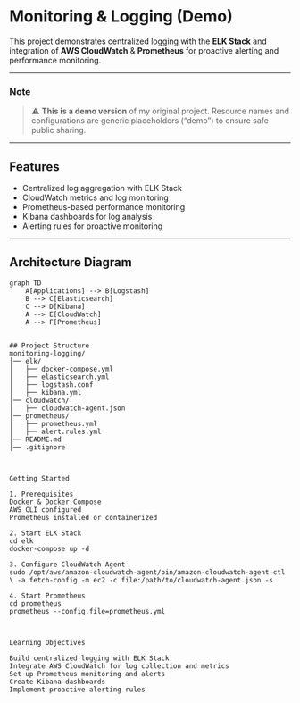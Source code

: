 
# Monitoring & Logging (Demo)

This project demonstrates centralized logging with the **ELK Stack** and integration of **AWS CloudWatch** & **Prometheus** for proactive alerting and performance monitoring.

---

### Note
> ⚠️ **This is a demo version** of my original project. Resource names and configurations are generic placeholders (“demo”) to ensure safe public sharing.

---

## Features
- Centralized log aggregation with ELK Stack
- CloudWatch metrics and log monitoring
- Prometheus-based performance monitoring
- Kibana dashboards for log analysis
- Alerting rules for proactive monitoring

---

## Architecture Diagram
```mermaid
graph TD
    A[Applications] --> B[Logstash]
    B --> C[Elasticsearch]
    C --> D[Kibana]
    A --> E[CloudWatch]
    A --> F[Prometheus]


## Project Structure
monitoring-logging/
│── elk/
│   ├── docker-compose.yml
│   ├── elasticsearch.yml
│   ├── logstash.conf
│   ├── kibana.yml
│── cloudwatch/
│   ├── cloudwatch-agent.json
│── prometheus/
│   ├── prometheus.yml
│   ├── alert.rules.yml
│── README.md
│── .gitignore



Getting Started

1. Prerequisites
Docker & Docker Compose
AWS CLI configured
Prometheus installed or containerized

2. Start ELK Stack
cd elk
docker-compose up -d

3. Configure CloudWatch Agent
sudo /opt/aws/amazon-cloudwatch-agent/bin/amazon-cloudwatch-agent-ctl \ -a fetch-config -m ec2 -c file:/path/to/cloudwatch-agent.json -s

4. Start Prometheus
cd prometheus
prometheus --config.file=prometheus.yml



Learning Objectives

Build centralized logging with ELK Stack
Integrate AWS CloudWatch for log collection and metrics
Set up Prometheus monitoring and alerts
Create Kibana dashboards
Implement proactive alerting rules
